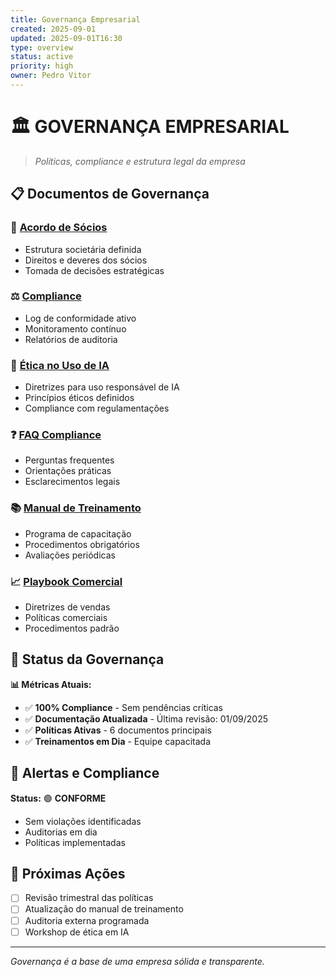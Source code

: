 ```yaml
---
title: Governança Empresarial
created: 2025-09-01
updated: 2025-09-01T16:30
type: overview
status: active
priority: high
owner: Pedro Vitor
---
```


# 🏛️ **GOVERNANÇA EMPRESARIAL**

> *Políticas, compliance e estrutura legal da empresa*

## 📋 **Documentos de Governança**

### **📜 [Acordo de Sócios](./Acordo_Socios_Final/)**
- Estrutura societária definida
- Direitos e deveres dos sócios
- Tomada de decisões estratégicas

### **⚖️ [Compliance](./Compliance_Log/)**
- Log de conformidade ativo
- Monitoramento contínuo
- Relatórios de auditoria

### **🤖 [Ética no Uso de IA](./etica_uso_IA/)**
- Diretrizes para uso responsável de IA
- Princípios éticos definidos
- Compliance com regulamentações

### **❓ [FAQ Compliance](./FAQ_Compliance/)**
- Perguntas frequentes
- Orientações práticas
- Esclarecimentos legais

### **📚 [Manual de Treinamento](./Manual_Treinamento_Compliance/)**
- Programa de capacitação
- Procedimentos obrigatórios
- Avaliações periódicas

### **📈 [Playbook Comercial](./Playbook_Comercial_v0/)**
- Diretrizes de vendas
- Políticas comerciais
- Procedimentos padrão

## 🎯 **Status da Governança**

**📊 Métricas Atuais:**
- ✅ **100% Compliance** - Sem pendências críticas
- ✅ **Documentação Atualizada** - Última revisão: 01/09/2025
- ✅ **Políticas Ativas** - 6 documentos principais
- ✅ **Treinamentos em Dia** - Equipe capacitada

## 🚨 **Alertas e Compliance**

**Status:** 🟢 **CONFORME**
- Sem violações identificadas
- Auditorias em dia
- Políticas implementadas

## 📅 **Próximas Ações**

- [ ] Revisão trimestral das políticas
- [ ] Atualização do manual de treinamento
- [ ] Auditoria externa programada
- [ ] Workshop de ética em IA

---

*Governança é a base de uma empresa sólida e transparente.*
